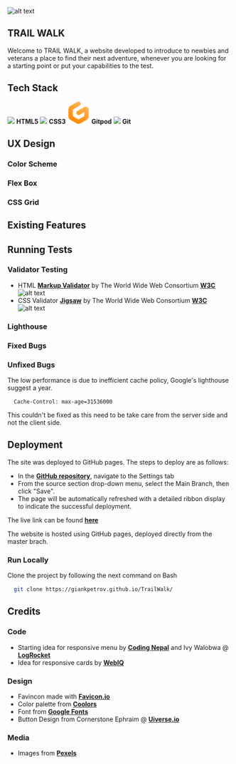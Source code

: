 
![alt text](https://github.com/giankpetrov/TraillWalk/blob/main/readme/images/mockuppp1.PNG?raw=true)



## TRAIL WALK

Welcome to TRAIL WALK, a website developed to introduce to newbies and veterans a place to find their next adventure, whenever you are looking for a starting point or put your capabilities to the test.


## Tech Stack

<img height="50" src="https://user-images.githubusercontent.com/25181517/117447535-f00a3a00-af3d-11eb-89bf-45aaf56dbaf1.png"> **HTML5**
<img height="50" src="https://user-images.githubusercontent.com/25181517/183898674-75a4a1b1-f960-4ea9-abcb-637170a00a75.png"> **CSS3**
<img height="50" src="https://raw.githubusercontent.com/gitpod-io/gitpod/master/components/dashboard/src/icons/gitpod.svg"> **Gitpod**
<img height="50" src="https://user-images.githubusercontent.com/25181517/117364277-fc4eb280-aebd-11eb-8769-a3583c6a2037.png"> **Git**
## UX Design

### Color Scheme 

### Flex Box

### CSS Grid
## Existing Features
## Running Tests

### Validator Testing
- HTML **[Markup Validator](https://validator.w3.org/)** by The World Wide Web Consortium **[W3C](https://www.w3.org/)**
![alt text](https://giankpetrov.github.io/TrailWalk/readme/images/.PNG?raw=true)
- CSS Validator **[Jigsaw](https://jigsaw.w3.org/css-validator/)** by The World Wide Web Consortium **[W3C](https://www.w3.org/)**
![alt text](https://github.com/giankpetrov/TraillWalk/blob/main/readme/images/CSSvalidator.PNG?raw=true)
### Lighthouse



### Fixed Bugs



### Unfixed Bugs


The low performance is due to inefficient cache policy, Google's lighthouse suggest a year.
```code
  Cache-Control: max-age=31536000
```
This couldn't be fixed as this need to be take care from the server side and not the client side.



## Deployment

The site was deployed to GitHub pages. The steps to deploy are as follows:

- In the **[GitHub repository](https://github.com/giankpetrov/TrailWalk)**, navigate to the Settings tab
- From the source section drop-down menu, select the Main Branch, then click "Save".
- The page will be automatically refreshed with a detailed ribbon display to indicate the successful deployment.

The live link can be found **[here](https://giankpetrov.github.io/TraillWalk/)**

The website is hosted using GitHub pages, deployed directly from the master brach.

### Run Locally

Clone the project by following the next command on Bash

```bash
  git clone https://giankpetrov.github.io/TrailWalk/
```
## Credits

### Code
- Starting idea for responsive menu by **[Coding Nepal](https://www.youtube.com/c/CodingNepal)** and Ivy Walobwa @ **[LogRocket](https://blog.logrocket.com/create-responsive-mobile-menu-with-css-no-javascript/)**
- Idea for responsive cards by **[WebIQ](https://www.youtube.com/channel/UCHOsrjb9LdqH7HEHGocm6lQ)**

### Design
- Favincon made with **[Favicon.io](https://favicon.io/)**
- Color palette from **[Coolors](https://coolors.co/)**
- Font from **[Google Fonts](https://fonts.google.com/)**
- Button Design from Cornerstone Ephraim @ **[Uiverse.io](https://uiverse.io/detail/Cornerstone-04/chatty-eel-89)**

### Media
- Images from **[Pexels](https://www.pexels.com/)**
